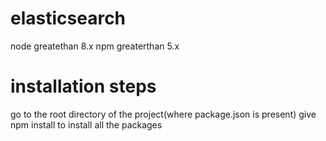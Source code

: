 # elasticsearch

node greatethan 8.x
npm greaterthan 5.x

# installation steps

go to the root directory of the project(where package.json is present)
give npm install to install all the packages